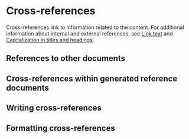 # Cross-references

Cross-references link to information related to the content. For additional information about internal and external references, see [Link text]() and [Capitalization in titles and headings]().

## References to other documents

## Cross-references within generated reference documents

## Writing cross-references

## Formatting cross-references
